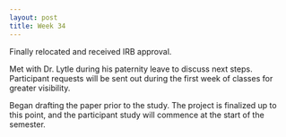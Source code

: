 ```yaml
---
layout: post
title: Week 34
---
```


Finally relocated and received IRB approval.

Met with Dr. Lytle during his paternity leave to discuss next steps. Participant requests will be sent out during the first week of classes for greater visibility.

Began drafting the paper prior to the study. The project is finalized up to this point, and the participant study will commence at the start of the semester.